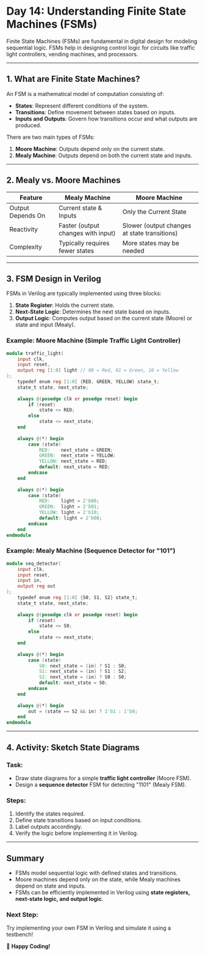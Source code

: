 # Day 14: Understanding Finite State Machines (FSMs)

Finite State Machines (FSMs) are fundamental in digital design for modeling sequential logic. FSMs help in designing control logic for circuits like traffic light controllers, vending machines, and processors.

---

## 1. What are Finite State Machines?
An FSM is a mathematical model of computation consisting of:
- **States**: Represent different conditions of the system.
- **Transitions**: Define movement between states based on inputs.
- **Inputs and Outputs**: Govern how transitions occur and what outputs are produced.

There are two main types of FSMs:
1. **Moore Machine**: Outputs depend only on the current state.
2. **Mealy Machine**: Outputs depend on both the current state and inputs.

---

## 2. Mealy vs. Moore Machines

| Feature         | Mealy Machine | Moore Machine |
|----------------|--------------|--------------|
| Output Depends On | Current state & Inputs | Only the Current State |
| Reactivity | Faster (output changes with input) | Slower (output changes at state transitions) |
| Complexity | Typically requires fewer states | More states may be needed |

---

## 3. FSM Design in Verilog
FSMs in Verilog are typically implemented using three blocks:
1. **State Register**: Holds the current state.
2. **Next-State Logic**: Determines the next state based on inputs.
3. **Output Logic**: Computes output based on the current state (Moore) or state and input (Mealy).

### Example: Moore Machine (Simple Traffic Light Controller)
```verilog
module traffic_light(
    input clk,
    input reset,
    output reg [1:0] light // 00 = Red, 01 = Green, 10 = Yellow
);
    typedef enum reg [1:0] {RED, GREEN, YELLOW} state_t;
    state_t state, next_state;
    
    always @(posedge clk or posedge reset) begin
        if (reset)
            state <= RED;
        else
            state <= next_state;
    end
    
    always @(*) begin
        case (state)
            RED:    next_state = GREEN;
            GREEN:  next_state = YELLOW;
            YELLOW: next_state = RED;
            default: next_state = RED;
        endcase
    end
    
    always @(*) begin
        case (state)
            RED:    light = 2'b00;
            GREEN:  light = 2'b01;
            YELLOW: light = 2'b10;
            default: light = 2'b00;
        endcase
    end
endmodule
```

### Example: Mealy Machine (Sequence Detector for "101")
```verilog
module seq_detector(
    input clk,
    input reset,
    input in,
    output reg out
);
    typedef enum reg [1:0] {S0, S1, S2} state_t;
    state_t state, next_state;
    
    always @(posedge clk or posedge reset) begin
        if (reset)
            state <= S0;
        else
            state <= next_state;
    end
    
    always @(*) begin
        case (state)
            S0: next_state = (in) ? S1 : S0;
            S1: next_state = (in) ? S1 : S2;
            S2: next_state = (in) ? S0 : S0;
            default: next_state = S0;
        endcase
    end
    
    always @(*) begin
        out = (state == S2 && in) ? 1'b1 : 1'b0;
    end
endmodule
```

---

## 4. Activity: Sketch State Diagrams
### Task:
- Draw state diagrams for a simple **traffic light controller** (Moore FSM).
- Design a **sequence detector** FSM for detecting "1101" (Mealy FSM).

### Steps:
1. Identify the states required.
2. Define state transitions based on input conditions.
3. Label outputs accordingly.
4. Verify the logic before implementing it in Verilog.

---

## Summary
- FSMs model sequential logic with defined states and transitions.
- Moore machines depend only on the state, while Mealy machines depend on state and inputs.
- FSMs can be efficiently implemented in Verilog using **state registers, next-state logic, and output logic**.

### Next Step:
Try implementing your own FSM in Verilog and simulate it using a testbench!

🚀 **Happy Coding!**

